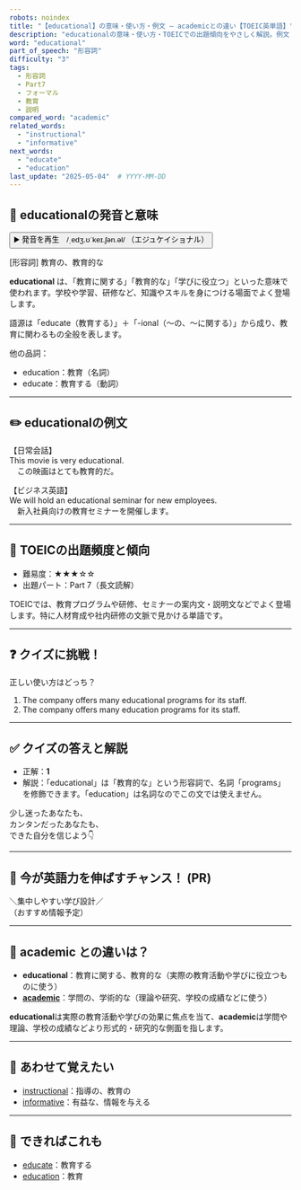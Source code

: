 ```yaml
---
robots: noindex
title: "【educational】の意味・使い方・例文 ― academicとの違い【TOEIC英単語】"
description: "educationalの意味・使い方・TOEICでの出題傾向をやさしく解説。例文・クイズ付きでacademicとの違いもわかりやすく学べます。"
word: "educational"
part_of_speech: "形容詞"
difficulty: "3"
tags:
  - 形容詞
  - Part7
  - フォーマル
  - 教育
  - 説明
compared_word: "academic"
related_words:
  - "instructional"
  - "informative"
next_words:
  - "educate"
  - "education"
last_update: "2025-05-04"  # YYYY-MM-DD
---
```


## 🔰 educationalの発音と意味

<button class="play-audio" onclick="playTTS('educational')">
  <span class="play-audio-main">
    ▶️ 発音を再生　/ˌedʒ.ʊˈkeɪ.ʃən.əl/
  </span>
  <span class="play-audio-sub">
    （エジュケイショナル）
  </span>
</button>

[形容詞] 教育の、教育的な

**educational** は、「教育に関する」「教育的な」「学びに役立つ」といった意味で使われます。学校や学習、研修など、知識やスキルを身につける場面でよく登場します。

語源は「educate（教育する）」＋「-ional（～の、～に関する）」から成り、教育に関わるもの全般を表します。

他の品詞：  
- education：教育（名詞）
- educate：教育する（動詞）

---

## ✏️ educationalの例文

【日常会話】  
This movie is very educational.  
　この映画はとても教育的だ。

【ビジネス英語】  
We will hold an educational seminar for new employees.  
　新入社員向けの教育セミナーを開催します。

---

## 🎯 TOEICの出題頻度と傾向

- 難易度：★★★☆☆
- 出題パート：Part 7（長文読解）

TOEICでは、教育プログラムや研修、セミナーの案内文・説明文などでよく登場します。特に人材育成や社内研修の文脈で見かける単語です。

---

## ❓ クイズに挑戦！

正しい使い方はどっち？

1. The company offers many educational programs for its staff.  
2. The company offers many education programs for its staff.

---

## ✅ クイズの答えと解説

- 正解：**1**
- 解説：「educational」は「教育的な」という形容詞で、名詞「programs」を修飾できます。「education」は名詞なのでこの文では使えません。

少し迷ったあなたも、  
カンタンだったあなたも、  
できた自分を信じよう👇️

---

## 🚀 今が英語力を伸ばすチャンス！ (PR)

<div class="info-center">
＼集中しやすい学び設計／<br>  
（おすすめ情報予定）
</div>

---

## 🤔  academic との違いは？

- **educational**：教育に関する、教育的な（実際の教育活動や学びに役立つものに使う）
- **[academic](/academic)**：学問の、学術的な（理論や研究、学校の成績などに使う）

**educational**は実際の教育活動や学びの効果に焦点を当て、**academic**は学問や理論、学校の成績などより形式的・研究的な側面を指します。

---

## 🧩 あわせて覚えたい

- [instructional](/instructional)：指導の、教育の
- [informative](/informative)：有益な、情報を与える

---

## 📖 できればこれも

- [educate](/educate)：教育する
- [education](/education)：教育

<!-- cvid: aid49_bid38 -->
